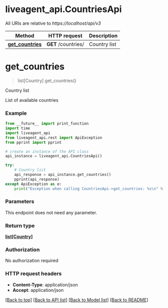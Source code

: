 # liveagent_api.CountriesApi

All URIs are relative to *https://localhost/api/v3*

Method | HTTP request | Description
------------- | ------------- | -------------
[**get_countries**](CountriesApi.md#get_countries) | **GET** /countries/ | Country list


# **get_countries**
> list[Country] get_countries()

Country list

List of available countries

### Example
```python
from __future__ import print_function
import time
import liveagent_api
from liveagent_api.rest import ApiException
from pprint import pprint

# create an instance of the API class
api_instance = liveagent_api.CountriesApi()

try:
    # Country list
    api_response = api_instance.get_countries()
    pprint(api_response)
except ApiException as e:
    print("Exception when calling CountriesApi->get_countries: %s\n" % e)
```

### Parameters
This endpoint does not need any parameter.

### Return type

[**list[Country]**](Country.md)

### Authorization

No authorization required

### HTTP request headers

 - **Content-Type**: application/json
 - **Accept**: application/json

[[Back to top]](#) [[Back to API list]](../README.md#documentation-for-api-endpoints) [[Back to Model list]](../README.md#documentation-for-models) [[Back to README]](../README.md)


